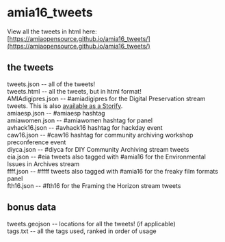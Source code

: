 # amia16_tweets

View all the tweets in html here: [https://amiaopensource.github.io/amia16_tweets/](https://amiaopensource.github.io/amia16_tweets/) 


## the tweets
tweets.json -- all of the tweets!  
tweets.html -- all the tweets, but in html format!  
AMIAdigipres.json -- #amiadigipres for the Digital Preservation stream tweets. This is also [available as a Storify](https://storify.com/ablwr/amiadigipres).   
amiaesp.json -- #amiaesp hashtag  
amiawomen.json -- #amiawomen hashtag for panel  
avhack16.json -- #avhack16 hashtag for hackday event  
caw16.json -- #caw16 hashtag for community archiving workshop preconference event  
diyca.json -- #diyca for DIY Community Archiving stream tweets  
eia.json -- #eia tweets also tagged with #amia16 for the Environmental Issues in Archives stream  
ffff.json -- #ffff tweets also tagged with #amia16 for the freaky film formats panel  
fth16.json -- #fth16 for the Framing the Horizon stream tweets  

## bonus data
tweets.geojson -- locations for all the tweets! (if applicable)   
tags.txt -- all the tags used, ranked in order of usage  
